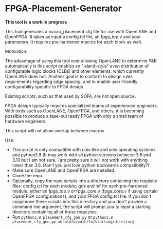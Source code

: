 # FPGA-Placement-Generator

**This tool is a work in progress**

This tool generates a macro_placement.cfg file for use with OpenLANE and OpenFPGA. It takes as input a config.tcl file, an fpga_top.v and your parameters. It requires pre-hardened macros for each block as well. 

Motivation: 

The advantage of using this tool over allowing OpenLANE to determine P&R automatically is this script enables an "island-style" *even* distribution of configurable logic blocks (CLBs) and other elements, which currently OpenLANE does not. Another goal is to conform to design rules requirements regarding edge spacing, and to enable user-friendly configurability specific to FPGA design.

Existing scripts, such as that used by SOFA, are not open source. 

FPGA design typically requires specialized teams of experienced engineers. With tools such as OpenLANE, OpenFPGA, and others, it is becoming possible to produce a tape-out ready FPGA with only a small team of hardware engineers.

This script will not allow overlap between macros.

Use:

- This script is only compatible with unix-like and unix operating systems and python3.8 (It may work with all python versions between 3.6 and 3.10 but I am not sure. I am pretty sure it will not work with anything lower than 3.6. Don't you just love python backwards compatibility?)
- Make sure OpenLANE and OpenFPGA are installed. 
- Clone the repo. 
- Optionally, copy the repo scripts into a directory containing the requisite files: config.tcl for each module, gds and lef for each pre-hardened module, either an fpga_top.v or fpga_core.v (fpga_core.v if using certain OpenFPGA configurations), and your FPGA config.tcl file. If you don't copy/move these scripts into this directory and you don't provide a command line argument, the script will prompt you to input a starting directory containing all of these requisites. 
- Run ```python3.8 placement_cfg_gen.py``` or ```python3.8 placement_cfg_gen.py absolute/path/to/starting/directory```
